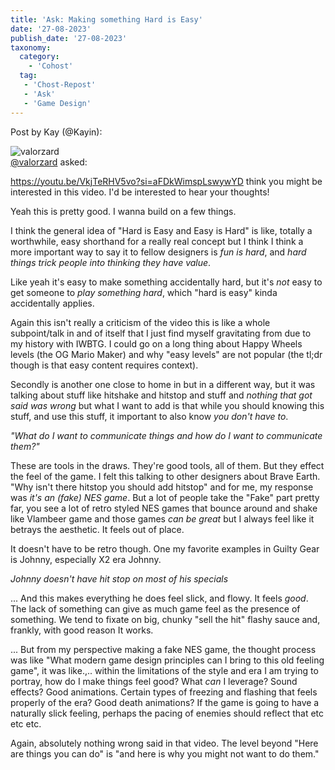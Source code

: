 ```yaml
---
title: 'Ask: Making something Hard is Easy'
date: '27-08-2023'
publish_date: '27-08-2023'
taxonomy:
  category:
    - 'Cohost'
  tag:
   - 'Chost-Repost'
   - 'Ask'
   - 'Game Design'
---
```


<script type="module" src="/etc/cohost-wc.js"></script>
<link rel="stylesheet" href="/etc/cohost-wc.css" /> 

<cohost-post avatarsrc="/etc/icons/kayin.png" avatarshape="circle" comments="1" displayname="Kay" handle="Kayin" originalurl="https://cohost.org/Kayin/post/2638421-yeah-this-is-pretty" publishedat="2023-08-27T09:03:22.269Z" tags="Yes I know there are NES Games with screen stop and shake,and a lot of other modernish feeling stuff,but it effects what era the game feels like it's going from"><noscript>Post by Kay (@Kayin): </noscript><div data-askid="912686654295115109" class="co-embedded-ask m-3 grid grid-cols-[2rem_1fr] grid-rows-[2rem_1fr] gap-x-3 gap-y-2 rounded-lg border p-3"><div class="flex-0 mask relative aspect-square col-start-1 row-start-1 h-8 w-8"><img src="/etc/icons/valorzard.png?dpr=2&amp;width=80&amp;height=80&amp;fit=cover&amp;auto=webp" class="mask mask-squircle h-full w-full object-cover" alt="valorzard"></div><span class="co-attribution col-start-2 row-start-1 align-middle leading-8"><a class="font-bold hover:underline" href="https://cohost.org/valorzard" tabindex="0">@valorzard</a> asked: </span><div class="co-prose prose col-start-2 row-start-2"><p><a href="https://youtu.be/VkjTeRHV5vo?si=aFDkWimspLswywYD" target="_blank" rel="nofollow noopener" tabindex="0">https://youtu.be/VkjTeRHV5vo?si=aFDkWimspLswywYD</a> think you might be interested in this video. I'd be interested to hear your thoughts!</p></div></div></cohost-post>

Yeah this is pretty good. I wanna build on a few things.

I think the general idea of "Hard is Easy and Easy is Hard" is like, totally a worthwhile, easy shorthand for a really real concept but I think I think a more important way to say it to fellow designers is *fun is hard*, and *hard things trick people into thinking they have value*.

Like yeah it's easy to make something accidentally hard, but it's *not* easy to get someone to *play something hard*, which "hard is easy" kinda accidentally applies.

Again this isn't really a criticism of the video this is like a whole subpoint/talk in and of itself that I just find myself gravitating from due to my history with IWBTG. I could go on a long thing about Happy Wheels levels (the OG Mario Maker) and why "easy levels" are not popular (the tl;dr though is that easy content requires context).

Secondly is another one close to home in but in a different way, but it was talking about stuff like hitshake and hitstop and stuff and *nothing that got said was wrong* but what I want to add is that while you should knowing this stuff, and use this stuff, it important to also know *you don't have to*.

*"What do I want to communicate things and how do I want to communicate them?"*

These are tools in the draws. They're good tools, all of them. But they effect the feel of the game. I felt this talking to other designers about Brave Earth. "Why isn't there hitstop you should add hitstop" and for me, my response was *it's an (fake) NES game*. But a lot of people take the "Fake" part pretty far, you see a lot of retro styled NES games that bounce around and shake like Vlambeer game and those games *can be great* but I always feel like it betrays the aesthetic. It feels out of place.

It doesn't have to be retro though. One my favorite examples in Guilty Gear is Johnny, especially X2 era Johnny.

*Johnny doesn't have hit stop on most of his specials*

... And this makes everything he does feel slick, and flowy. It feels *good*. The lack of something can give as much game feel as the presence of something. We tend to fixate on big, chunky "sell the hit" flashy sauce and, frankly, with good reason It works.

... But from my perspective making a fake NES game, the thought process was like "What modern game design principles can I bring to this old feeling game", it was like.,.. within the limitations of the style and era I am trying to portray, how do I make things feel good? What *can* I leverage? Sound effects? Good animations. Certain types of freezing and flashing that feels properly of the era? Good death animations? If the game is going to have a naturally slick feeling, perhaps the pacing of enemies should reflect that etc etc etc.

Again, absolutely nothing wrong said in that video. The level beyond "Here are things you can do" is "and here is why you might not want to do them."
